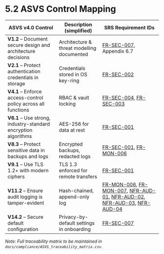 # 5.2 ASVS Control Mapping

| ASVS v4.0 Control                                              | Description (simplified)                   | SRS Requirement IDs                                                                                                                                                                                                                                                                                |
|----------------------------------------------------------------|--------------------------------------------|----------------------------------------------------------------------------------------------------------------------------------------------------------------------------------------------------------------------------------------------------------------------------------------------------|
| **V1.2** – Document secure design and architecture decisions   | Architecture & threat modelling documented | [FR-SEC-007](3-1-3-Security.md#frSec007), Appendix 6.7                                                                                                                                                                                                                                             |
| **V2.1** – Protect authentication credentials in storage       | Credentials stored in OS key-ring          | [FR-SEC-002](3-1-3-Security.md#frSec002)                                                                                                                                                                                                                                                           |
| **V4.1** – Enforce access-control policy across all functions  | RBAC & vault locking                       | [FR-SEC-004](3-1-3-Security.md#frSec004), [FR-SEC-003](3-1-3-Security.md#frSec003)                                                                                                                                                                                                                 |
| **V6.1** – Use strong, industry-standard encryption algorithms | AES-256 for data at rest                   | [FR-SEC-001](3-1-3-Security.md#frSec001)                                                                                                                                                                                                                                                           |
| **V8.3** – Protect sensitive data in backups and logs          | Encrypted backups, redacted logs           | [FR-SEC-001](3-1-3-Security.md#frSec001), [FR-MON-006](3-1-6-Monitoring-Reporting.md#frMon006)                                                                                                                                                                                                     |
| **V9.1** – Use TLS 1.2+ with modern ciphers                    | TLS 1.3 enforced for remote transfers      | [FR-SEC-001](3-1-3-Security.md#frSec001)                                                                                                                                                                                                                                                           |
| **V11.2** – Ensure audit logging is tamper-evident             | Hash-chained, append-only log              | [FR-MON-006](3-1-6-Monitoring-Reporting.md#frMon006), [FR-MON-007](3-1-6-Monitoring-Reporting.md#frMon007), [NFR-AUD-01](3-4-1-Performance.md#nfrAud01), [NFR-AUD-02](3-4-1-Performance.md#nfrAud02), [NFR-AUD-03](3-4-10-Auditability.md#nfrAud03), [NFR-AUD-04](3-4-10-Auditability.md#nfrAud04) |
| **V14.2** – Secure default configuration                       | Privacy-by-default settings in onboarding  | [FR-SEC-007](3-1-3-Security.md#frSec007)                                                                                                                                                                                                                                                           |

*Note: Full traceability matrix to be maintained in `docs/compliance/ASVS_traceability_matrix.csv`.*